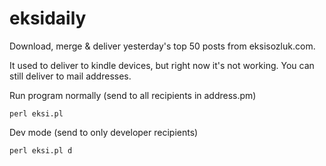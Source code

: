 eksidaily
========
Download, merge & deliver yesterday's top 50 posts from eksisozluk.com.

It used to deliver to kindle devices, but right now it's not working. You can still deliver to mail addresses.

Run program normally (send to all recipients in address.pm)
	
	perl eksi.pl

Dev mode (send to only developer recipients)

	perl eksi.pl d